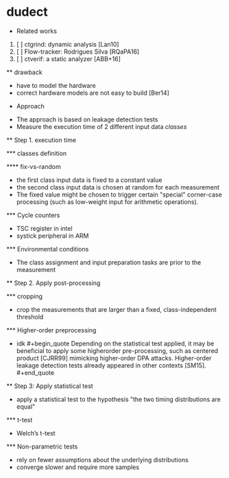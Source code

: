 # dudect


* Related works
1. [ ] ctgrind: dynamic analysis [Lan10]
2. [ ] Flow-tracker: Rodrigues Silva [RQaPA16]
3. [ ] ctverif: a static analyzer [ABB+16]

**  drawback
+ have to model the hardware
+ correct hardware models are not easy to build [Ber14]

* Approach
- The approach is based on leakage detection tests
- Measure the execution time of 2 different input data *classes*

** Step 1. execution time

*** classes definition

**** fix-vs-random
- the first class input data is fixed to a constant value
- the second class input data is chosen at random for each measurement
- The fixed value might be chosen to trigger certain "special" corner-case processing (such as low-weight input for arithmetic operations).

*** Cycle counters
- TSC register in intel
- systick peripheral in ARM

*** Environmental conditions
- The class assignment and input preparation tasks are prior to the measurement

** Step 2. Apply post-processing

*** cropping
- crop the measurements that are larger than a fixed, class-independent threshold

*** Higher-order preprocessing
- idk
#+begin_quote
Depending on the statistical test applied, it may be beneficial to apply some higherorder pre-processing, such as centered product [CJRR99] mimicking higher-order DPA attacks. Higher-order leakage detection tests already appeared in other contexts [SM15].
#+end_quote

** Step 3: Apply statistical test
- apply a statistical test to the hypothesis "the two timing distributions are equal"

*** t-test
- Welch’s t-test

*** Non-parametric tests
- rely on fewer assumptions about the underlying distributions
- converge slower and require more samples

